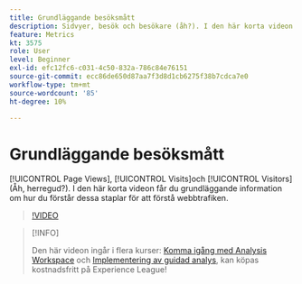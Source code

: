 ```yaml
---
title: Grundläggande besöksmått
description: Sidvyer, besök och besökare (åh?). I den här korta videon får du grundläggande information om hur du förstår dessa staplar för att förstå webbtrafiken.
feature: Metrics
kt: 3575
role: User
level: Beginner
exl-id: efc12fc6-c031-4c50-832a-786c84e76151
source-git-commit: ecc86de650d87aa7f3d8d1cb6275f38b7cdca7e0
workflow-type: tm+mt
source-wordcount: '85'
ht-degree: 10%

---
```


# Grundläggande besöksmått

[!UICONTROL Page Views], [!UICONTROL Visits]och [!UICONTROL Visitors] (Åh, herregud?). I den här korta videon får du grundläggande information om hur du förstår dessa staplar för att förstå webbtrafiken.

>[!VIDEO](https://video.tv.adobe.com/v/28774/?quality=12&learn=on)

>[!INFO]
>
> Den här videon ingår i flera kurser: [Komma igång med Analysis Workspace](https://experienceleague.adobe.com/?recommended=Analytics-U-1-2020.1.workspace) och [Implementering av guidad analys](https://experienceleague.adobe.com/?recommended=Analytics-D-1-2019.1), kan köpas kostnadsfritt på Experience League!
